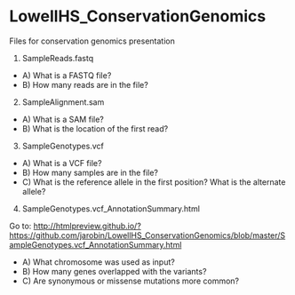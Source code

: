 # LowellHS_ConservationGenomics
Files for conservation genomics presentation

1. SampleReads.fastq

  - A) What is a FASTQ file?
  - B) How many reads are in the file?


2. SampleAlignment.sam

  - A) What is a SAM file?
  - B) What is the location of the first read?


3. SampleGenotypes.vcf

  - A) What is a VCF file?
  - B) How many samples are in the file?
  - C) What is the reference allele in the first position? What is the alternate allele?


4. SampleGenotypes.vcf_AnnotationSummary.html

 Go to: http://htmlpreview.github.io/?https://github.com/jarobin/LowellHS_ConservationGenomics/blob/master/SampleGenotypes.vcf_AnnotationSummary.html 

  - A) What chromosome was used as input?
  - B) How many genes overlapped with the variants?
  - C) Are synonymous or missense mutations more common?
